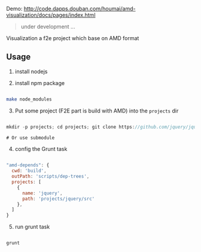 Demo: http://code.dapps.douban.com/houmai/amd-visualization/docs/pages/index.html

> under development ...

Visualization a f2e project which base on AMD format

## Usage

1. install nodejs

2. install npm package

```bash

make node_modules

```

3. Put some project (F2E part is build with AMD) into the `projects` dir

```javascript

mkdir -p projects; cd projects; git clone https://github.com/jquery/jquery.git

# Or use submodule

```

4. config the Grunt task

```javascript

"amd-depends": {
  cwd: 'build',
  outPath: 'scripts/dep-trees',
  projects: [
    {
      name: 'jquery',
      path: 'projects/jquery/src'
    },
  ]
}

```

5. run grunt task

```bash

grunt

```
